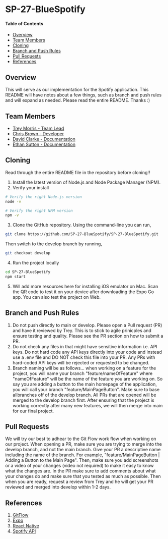 # SP-27-BlueSpotify

#### Table of Contents
- [Overview](#overview)
- [Team Members](#team-members)
- [Cloning](#cloning)
- [Branch and Push Rules](#branch-and-push-rules)
- [Pull Requests](#pull-requests)
- [References](#references)
## Overview
This will serve as our implementation for the Spotify application. This README will have notes about a few things, such as branch and push rules and will expand as needed. Please read the entire README. Thanks :)

## Team Members
- [Trey Morris - Team Lead](https://github.com/TreyBMorris)
- [Chris Brown - Developer](https://github.com/P-Coder258)
- [David Clarke - Documentation](https://github.com/davidhclarke02)
- [Ethan Sutton - Documentation](https://github.com/Esutton24)

## Cloning
Read through the entire README file in the repository before cloning!!
1. Install the latest version of Node.js and Node Package Manager (NPM).
2. Verify your install
```bash
# Verify the right Node.js version 
node -v 

# Verify the right NPM version 
npm -v 

```
3. Clone the GitHub repository. Using the command-line you can run,
```bash
git clone https://github.com/SP-27-BlueSpotify/SP-27-BlueSpotify.git
```
Then switch to the develop branch by running, 
```bash
git checkout develop 
```

4. Run the project locally
```bash
cd SP-27-BlueSpotify
npm start
```

5. Will add more resources here for installing iOS emulator on Mac. Scan the QR code to test it on your device after downloading the Expo Go app. You can also test the project on Web. 

## Branch and Push Rules 
1. Do not push directly to main or develop. Please open a Pull request (PR) and have it reviewed by Trey. This is to stick to agile prinicples and ensure testing and quality. Please see the PR section on how to submit a PR.
2. Do not check any files in that might have sensitive information i.e. API keys. Do not hard code any API keys directly into your code and instead use a .env file and DO NOT check this file into your PR. Any PRs with hard-coded API keys will be rejected or requested to be changed. 
3. Branch naming will be as follows... when working on a feature for the project, you will name your branch "feature/nameOfFeature" where "nameOfFeature" will be the name of the feature you are working on. So say you are adding a button to the main homepage of the application, you will call your branch "feature/MainPageButton". Make sure to base allbranches off of the develop branch. All PRs that are opened will be merged to the develop branch first. After ensuring that the project is working correctly after many new features, we will then merge into main for our final project. 


## Pull Requests
We will try our best to adhear to the Git Flow work flow when working on our project. When opening a PR, make sure you are trying to merge into the develop branch, and not the main branch. Give your PR a descriptive name including the name of the branch. For example, "feature/MainPageButton | Adding a Button to the Main Page". Then, make sure you add screenshots or a video of your changes (video not required) to make it easy to know what the changes are. In the PR make sure to add comments about what your changes do and make sure that you tested as much as possible. Then when you are ready, request a review from Trey and he will get your PR reviewed and merged into develop within 1-2 days.

## References
1. [GitFlow](https://www.gitkraken.com/learn/git/git-flow)
2. [Expo](https://expo.dev)
3. [React Native](https://reactnative.dev/)
4. [Spotify API](https://developer.spotify.com/documentation/web-api)
